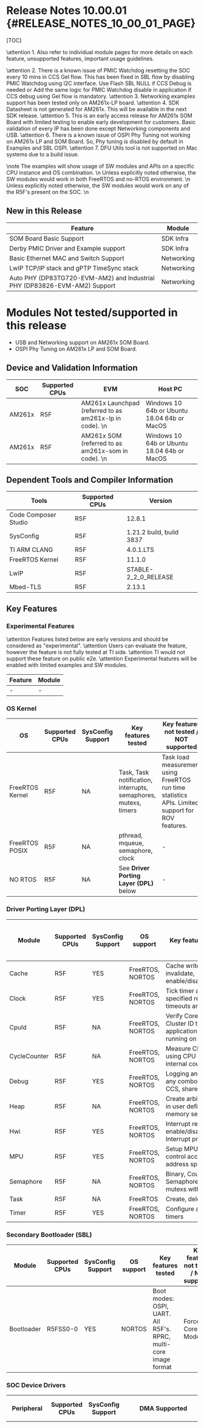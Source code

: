 # Release Notes 10.00.01 {#RELEASE_NOTES_10_00_01_PAGE}

[TOC]

\attention 1. Also refer to individual module pages for more details on each feature, unsupported features, important usage guidelines.

\attention 2. There is a known issue of PMIC Watchdog resetting the SOC every 10 mins in CCS Gel flow. This has been fixed in SBL flow by disabling PMIC Watchdog
              using I2C interface. Use Flash SBL NULL if CCS Debug is needed or Add the same logic for PMIC Watchdog disable in application if CCS debug using Gel
              flow is mandatory.
\attention 3. Networking examples support has been tested only on AM261x-LP board.
\attention 4. SDK Datasheet is not generated for AM261x. This will be available in the next SDK release.
\attention 5. This is an early access release for AM261x SOM Board with limited testing to enable early development for customers. Basic validation of every IP has been done
              except Networking components and USB.
\attention 6. There is a known issue of OSPI Phy Tuning not working on AM261x LP and SOM Board. So, Phy tuning is disabled by default in Examples and SBL OSPI. 
\attention 7. DFU Utils tool is not supported on Mac systems due to a build issue.

\note The examples will show usage of SW modules and APIs on a specific CPU instance and OS combination. \n
      Unless explicitly noted otherwise, the SW modules would work in both FreeRTOS and no-RTOS environment. \n
      Unless explicitly noted otherwise, the SW modules would work on any of the R5F's present on the SOC. \n

## New in this Release

Feature                                                                                         | Module
------------------------------------------------------------------------------------------------|----------------------------------- 
SOM Board Basic Support                                                                         | SDK Infra
Derby PMIC Driver and Example support                                                           | SDK Infra
Basic Ethernet MAC and Switch Support                                                           | Networking
LwIP TCP/IP stack and gPTP TimeSync stack                                                       | Networking
Auto PHY (DP83TG720-EVM-AM2) and Industrial PHY (DP83826-EVM-AM2) Support                       | Networking

# Modules Not tested/supported in this release

- USB and Networking support on AM261x SOM Board.
- OSPI Phy Tuning on AM261x LP and SOM Board.

## Device and Validation Information

SOC    | Supported CPUs  | EVM                                                                          | Host PC
-------|-----------------|------------------------------------------------------------------------------|-----------------------------------------
AM261x | R5F             | AM261x Launchpad     (referred to as am261x-lp in code). \n                  | Windows 10 64b or Ubuntu 18.04 64b or MacOS
AM261x | R5F             | AM261x SOM           (referred to as am261x-som in code). \n                 | Windows 10 64b or Ubuntu 18.04 64b or MacOS

## Dependent Tools and Compiler Information

Tools                   | Supported CPUs | Version
------------------------|----------------|-----------------------
Code Composer Studio    | R5F            | 12.8.1
SysConfig               | R5F            | 1.21.2 build, build 3837
TI ARM CLANG            | R5F            | 4.0.1.LTS
FreeRTOS Kernel         | R5F            | 11.1.0
LwIP                    | R5F            | STABLE-2_2_0_RELEASE
Mbed-TLS                | R5F            | 2.13.1


## Key Features

### Experimental Features

\attention Features listed below are early versions and should be considered as "experimental".
\attention Users can evaluate the feature, however the feature is not fully tested at TI side.
\attention TI would not support these feature on public e2e.
\attention Experimental features will be enabled with limited examples and SW modules.

Feature                                                             | Module
--------------------------------------------------------------------|--------------------------
-                                                                   | -

### OS Kernel

OS              | Supported CPUs  | SysConfig Support | Key features tested                                             | Key features not tested / NOT supported
----------------|-----------------|-------------------|-----------------------------------------------------------------|----------------------------------------
FreeRTOS Kernel | R5F             | NA                | Task, Task notification, interrupts, semaphores, mutexs, timers | Task load measurement using FreeRTOS run time statistics APIs. Limited support for ROV features.
FreeRTOS POSIX  | R5F             | NA                | pthread, mqueue, semaphore, clock                               | -
NO RTOS         | R5F             | NA                | See **Driver Porting Layer (DPL)** below                        | -

### Driver Porting Layer (DPL)

Module            | Supported CPUs  | SysConfig Support | OS support       | Key features tested                                           | Key features not tested / NOT supported
------------------|-----------------|-------------------|------------------|---------------------------------------------------------------|----------------------------------------
Cache             | R5F             | YES               | FreeRTOS, NORTOS | Cache write back, invalidate, enable/disable                  | -
Clock             | R5F             | YES               | FreeRTOS, NORTOS | Tick timer at user specified resolution, timeouts and delays  | -
CpuId             | R5F             | NA                | FreeRTOS, NORTOS | Verify Core ID and Cluster ID that application is currently running on    | -
CycleCounter      | R5F             | NA                | FreeRTOS, NORTOS | Measure CPU cycles using CPU specific internal counters       | -
Debug             | R5F             | YES               | FreeRTOS, NORTOS | Logging and assert to any combo of: UART, CCS, shared memory  | -
Heap              | R5F             | NA                | FreeRTOS, NORTOS | Create arbitrary heaps in user defined memory segments        | -
Hwi               | R5F             | YES               | FreeRTOS, NORTOS | Interrupt register, enable/disable/restore, Interrupt prioritization                    | -
MPU               | R5F             | YES               | FreeRTOS, NORTOS | Setup MPU and control access to address space                 | -
Semaphore         | R5F             | NA                | FreeRTOS, NORTOS | Binary, Counting Semaphore, recursive mutexs with timeout     | -
Task              | R5F             | NA                | FreeRTOS         | Create, delete tasks                                          | -
Timer             | R5F             | YES               | FreeRTOS, NORTOS | Configure arbitrary timers                                    | -

### Secondary Bootloader (SBL)

Module     | Supported CPUs  | SysConfig Support | OS support       | Key features tested                                                         | Key features not tested / NOT supported
-----------|-----------------|-------------------|------------------|-----------------------------------------------------------------------------|----------------------------------------------------
Bootloader | R5FSS0-0        | YES               | NORTOS           | Boot modes: OSPI, UART. All R5F's. RPRC, multi-core image format            | Force Dual Core Mode

### SOC Device Drivers

Peripheral   | Supported CPUs | SysConfig Support | DMA Supported                         | Key features tested                                                                                                                                             | Key features not tested / NOT supported
-------------|----------------|-------------------|---------------------------------------|-----------------------------------------------------------------------------------------------------------------------------------------------------------------|---------------------------------------------------
ADC          | R5F            | YES               | Yes. Examples:  adc_soc_continuous_dma, adc_alternate_dma_trigger | Single software triggered conversion, Multiple ADC trigger using PWM, Result read using DMA (normal and alternate triggers), EPWM trip through PPB limit, PPB features, Burst mode, Single and Differential mode, Interrupt with Offset from Aquisition Window, EPWM/ECAP/RTI triggered conversions, Trigger Repeater for Undersampling and Oversampling, Global Force on Multiple ADCs, Internal DAC Loopback to Calibration Channels, Safety Checker and Aggregator, Open Short Detection feature                 | External channel selection
Bootloader   | R5F            | YES               | Yes. DMA enabled for SBL OSPI         | Boot modes: OSPI, UART. All R5F's                                                                                                                               | -
CMPSS        | R5F            | YES               | NA                                    | Asynchronous PWM trip, digital filter, Calibration                                                                                                                                           | CMPSS Dac LoopBack feature
CPSW         | R5F            | YES               | No                                    | MAC & PHY loopback(DP83826-EVM-AM2) with RMII 100Mbps, MAC & PHY loopback(DP83TG720-EVM-AM2) with RGMII 1Gbps, LWIP (DP83TG720-EVM-AM2, DP83826-EVM-AM2): Getting IP, Ping, Layer 2 MAC, Layer 2 PTP Timestamping and Ethernet CPSW Switch support, TSN stack                      | MII mode
DAC          | R5F            | YES               | Yes. Example: dac_sine_dma            | Constant voltage, Square wave generation, Sine wave generation with and without DMA, Ramp wave generation, Random Voltage generation                            | -
ECAP         | R5F            | YES               | yes. Example : ecap_edma              | ECAP APWM mode, PWM capture, DMA trigger in both APWM and Capture Modes, Signal Monitoring features                                                                                         | -
EDMA         | R5F            | YES               | NA                                    | DMA transfer using interrupt and polling mode, QDMA Transfer, Channel Chaining, PaRAM Linking                                                                   | -
EPWM         | R5F            | YES               | Yes. Example: epwm_dma, epwm_xcmp_dma | Multiple EPWM Sync from Top Module, PWM outputs A and B in up-down count mode, Trip zone, Update PWM using EDMA, Valley switching, High resolution time period adjustment, chopper module features, type5 features, global load and link feature           | -
EQEP         | R5F            | YES               | NA                                    | Speed and Position measurement. Frequency Measurement, speed direction, cw-ccw modes                                                                            | -
FSI          | R5F            | YES               | YES                                   | RX, TX, polling, interrupt, DMA mode, single lane loopback.                                                                                                     | - FSI Spi Mode
GPIO         | R5F            | YES               | NA                                    | Output, Input and Interrupt functionality                                                                                                                       | -
I2C          | R5F            | YES               | No                                    | Controller mode, basic read/write                                                                                                                               | -
IPC Notify   | R5F            | YES               | NA                                    | Mailbox functionality, IPC between RTOS/NORTOS CPUs                                                                                                             | M4F core
IPC Rpmsg    | R5F            | YES               | NA                                    | RPMessage protocol based IPC                                                                                                                                    | M4F core
LIN          | R5F            | YES               | YES                                   | RX, TX, polling, interrupt, DMA mode.                                                                                                                           | -
MCAN         | R5F            | YES               | No                                    | RX, TX, interrupt and polling mode, Corrupt Message Transmission Prevention, Error Passive state, Bus Off State, Bus Monitoring Mode                            | -
MCSPI        | R5F            | YES               | Yes. Example: mcspi_loopback_dma      | Controller/Peripheral mode, basic read/write, polling, interrupt and DMA mode                                                                                   | -
MDIO         | R5F            | YES               | NA                                    | Register read/write, link status and link interrupt enable API                                                                                                  | -
PINMUX       | R5F            | YES               | NA                                    | Tested with multiple peripheral pinmuxes                                                                                                                        | -
PMU          | R5F            | NO                | NA                                    | Tested various PMU events                                                                                                                                       | Counter overflow detection is not enabled
OptiFlash    | R5F            | Yes               | NA                                    | FLC, RL2, RAT functionality, XIP with RL2 enabled                                                                                                               | OptiShare
OSPI         | R5F            | YES               | Yes. Example: ospi_flash_dma          | Read direct, Write indirect, Read/Write commands, DMA for read                                                                                                  | Phy Support
RTI          | R5F            | YES               | No                                    | Counter read, timebase selection, comparator setup for Interrupt, DMA requests                                                                                  | Capture feature, fast enabling/disabling of events not tested
SDFM         | R5F            | YES               | No                                    | ECAP Clock LoopBack, Filter data read from CPU, Filter data read with PWM sync, triggered DMA read from the Filter FIFO                                         |  -
SOC          | R5F            | YES               | NA                                    | Lock/unlock MMRs, clock enable, set Hz, Xbar configuration, SW Warm Reset, Address Translation                                                                  | -
SPINLOCK     | R5F            | NA                | NA                                    | Lock, unlock HW spinlock                                                                                                                                        | -
UART         | R5F            | YES               | Yes. Example: uart_echo_dma           | Basic read/write at baud rate 115200, polling, interrupt mode                                                                                                   | HW flow control not tested, DMA mode not supported
WATCHDOG     | R5F            | YES               | NA                                    | Reset mode, Interrupt mode                                                                                                                                      | -

### Trigonometric Operations

Peripheral   | Supported CPUs | SysConfig Support | DMA Supported                         | Key features tested                                                                                                                                             | Key features not tested / NOT supported
-------------|----------------|-------------------|---------------------------------------|-----------------------------------------------------------------------------------------------------------------------------------------------------------------|---------------------------------------------------
TMU          | R5F            | NO                | NA                                    | TMU Operations, Pipelining, Contex Save                                                                                                                         | Square Root, Division Operations. more than 1 Interrupt Nesting for the contex save is not Supported.

### Board Device Drivers

Peripheral | Supported CPUs | SysConfig Support | Key features tested                                         | Key features not tested
-----------|----------------|-------------------|-------------------------------------------------------------|------------------------
EEPROM     | R5F            | YES               | Only compiled                                               | -
FLASH      | R5F            | YES               | OSPI Flash                                                  | -
LED        | R5F            | YES               | GPIO                                                        | -
ETHPHY     | R5F            | YES               | Tested with ethercat_slave_beckhoff_ssc_demo example        | -
IOEXPANDER | R5F            | YES               | IO configurability                                          | -
PMIC       | R5F            | YES               | Watchdog Reset and disable                                  | -

### Networking

Module                      | Supported CPUs | SysConfig Support | OS Support  | Key features tested                                                                    | Key features not tested
----------------------------|----------------|-------------------|-------------|----------------------------------------------------------------------------------------|------------------------
Time-Sensitive Networking(gPTP-IEEE 802.1AS) | R5F            | NO                | FreeRTOS    | gPTP IEEE 802.1 AS-2020 compliant gPTP stack, End Nodes and Bridge mode support, YANG data model configuration  | Multi-Clock Domain
LwIP                                         | R5F            | YES               | FreeRTOS    | TCP/UDP IP networking stack with and without checksum offload enabled, TCP/UDP IP networking stack with server and client functionality, basic Socket APIs, netconn APIs and raw APIs, DHCP, ping, scatter-gather                         | Other LwIP features
Ethernet driver (ENET)                       | R5F            | YES               | FreeRTOS    | Ethernet as port using CPSW, MAC & PHY loopback with RMII 100Mbps(DP83826-EVM-AM2), MAC & PHY loopback with RMII 100Mbps(DP83TG720-EVM-AM2), Layer 2 MAC, Packet Timestamping, CPSW Switch, CPSW EST, interrupt pacing, Policer and Classifier  |  MII mode
ICSS-EMAC                   | R5F            | YES               | FreeRTOS    | Switch and MAC features, Storm Prevention (MAC), Host Statistics, Multicast Filtering  | Promiscuous Mode

<!-- Mbed-TLS                    | R5F            | NO                | FreeRTOS    | Tested software cryptography after porting, used mbedTLS with LwIP to implement HTTPS server  | Hardware offloaded cryptography -->

## Fixed Issues

<table>
<tr>
    <th> ID
    <th> Head Line
    <th> Module
    <th> Applicable Releases
    <th> Applicable Devices
    <th> Resolution/Comments
</tr>
<tr>
    <td> MCUSDK-13754
    <td> AM261x: Port 1 RX not working with DP83826-EVM-AM2 PHY
    <td> Networking
    <td> 10.00.00 onwards
    <td> -
</tr>
<tr>
    <td> MCUSDK-13748
    <td> Am261x adc_soc_software_sync and adc_sw_interleaved_averaging example not working
    <td> ADC
    <td> 10.00.00 onwards
    <td> -
</tr>
<tr>
    <td> MCUSDK-13748
    <td> ADC reference monitor instance doesn't match the refernece buffer instance
    <td> ADC 
    <td> 10.00.00 onwards
    <td> updated the monitor instances.
</tr>
<tr>
    <td> MCUSDK-13164
    <td> AM26x: EPWM DeadBand example failure
    <td> EPWM
    <td> 10.00.00 onwards
    <td> phase shift adds a tbclk delay. added another EPWM instance to sync.
</tr>
<tr>
    <td> MCUSDK-13634
    <td> EPWM: Remove eventsUsed from Action Qualifier Syscfg.
    <td> EPWM 
    <td> 10.00.00 onwards
    <td> removed unused eventUsed element from the examples syscfg 
</tr>
<tr>
    <td> MCUSDK-13747
    <td> EPWM DE example is failing due to incorrect pwmsyncoutxbar
    <td> EPWM 
    <td> 10.00.00 onwards
    <td> updated the pwmxbarsyncout cslr files.
</tr>
<tr>
    <td> MCUSDK-13670
    <td> SDFM ECAP loopback example used explicit HW_REG_RD
    <td> SDFM 
    <td> 10.00.00 onwards
    <td> updated the register read with corresponding API.
</tr>
<tr>
    <td> MCUSDK-13851
    <td> AM261x does not have support for UART4 and UART5.
    <td> UART
    <td> 10.00.00
    <td> AM261x
    <td> Added UART4 and UART5 instance support in SysCfg.
</tr>
<tr>
    <td> MCUSDK-13773
    <td> EEPROM Read-Write not working properly.
    <td> I2C
    <td> 10.00.00
    <td> AM261x
    <td> EEPROM Address was incorrect.
</tr>
</table>

## Known Issues
<table>
<tr>
    <th> ID
    <th> Head Line
    <th> Module
    <th> Reported in release
    <th> Workaround
</tr>
<tr>
    <td> MCUSDK-13865
    <td> HRPWM Deadband sfo example has 1ns jitter
    <td> EPWM
    <td> 10.00.00 onwards
    <td> -
</tr>
<tr>
    <td> MCUSDK-13755
    <td> AM261x: 10% RX align code and CRC errors in port 2
    <td> Networking
    <td> 10.00.00 onwards
    <td> -
</tr>
<tr>
    <td> SMCUAPPS-972
    <td> AM261x: Gel files upgrade to program the HSDIVIDER clock correctly
    <td> MCU Apps
    <td> 10.00.01 onwards
    <td> -
</tr>
<tr>
    <td> MCUSDK-13828
    <td> AM261x: ENET: Iperf TCP failing with 1Gbps
    <td> Networking
    <td> 10.00.01 onwards
    <td> -
</tr>
<tr>
    <td> MCUSDK-13829
    <td> AM261x: ENET: EST fails for priority 0 with IND phy
    <td> Networking
    <td> 10.00.01 onwards
    <td> -
</tr>
<tr>
    <td> MCUSDK-13836
    <td> Networking examples not working in SBL null and SBL OSPI boot mode
    <td> SBL
    <td> 10.00.01 onwards
    <td> Load the image in DEV/CCS boot mode
</tr>
<tr>
    <td> MCUSDK-13847
    <td> AM261x: GPTP lwIP debug example doesnt fit in RAM
    <td> Networking
    <td> 10.00.01 onwards
    <td> -
</tr>
<tr>
    <td> MCUSDK-13513
    <td> AM263Px, AM261x: UDP IPERF TX is unstable with 100Mbps link speed
    <td> Networking
    <td> 10.00.01 onwards
    <td> -
</tr>
<tr>
    <td> MCUSDK-14052
    <td> AM261x: OSPI Phy tuning fails on am261x LP
    <td> OSPI
    <td> 10.00.00 onwards
    <td> -
</tr>
<tr>
    <td> MCUSDK-14054
    <td> MMCSD: SysCfg sanity failure on AM26x devices
    <td> MMCSD
    <td> 10.00.01 onwards
    <td> Use default configuration as in SDK examples.
</tr>
<tr>
    <td> MCUSDK-14055
    <td> SBL DFU and SBL DFU Uniflash Example failure
    <td> USB
    <td> 10.00.01 onwards
    <td> -
</tr>
<tr>
    <td> MCUSDK-14056
    <td> Klocwork issues on USB Driver
    <td> USB
    <td> 10.00.01 onwards
    <td> -
</tr>
<tr>
    <td> PINDSW-7715
    <td> Dual EMAC instance not working with both ports together for icss_emac_lwip example
    <td> ICSS-EMAC
    <td> 10.00.01 onwards
    <td> None
</tr>
<tr>
    <td> PINDSW-7746
    <td> Low iperf values in TCP and UDP
    <td> ICSS-EMAC
    <td> 10.00.01 onwards
    <td> None
</tr>
<tr>
    <td> PINDSW-8118
    <td> Enabling DHCP mode in icss_emac_lwip example causes assert
    <td> ICSS-EMAC
    <td> 10.00.01 onwards
    <td> None
</tr>
<tr>
    <td> MCUSDK-13201
    <td> HRPWM waveform not generating (in updwon count) when prescaler is non-zero and HRPE is enabled
    <td> EPWM
    <td> 10.00.01 onwards
    <td> None
</tr>
<tr>
    <td> MCUSDK-13834
    <td> EQEP: EQEP frequency measurement example is not working as expected
    <td> EQEP
    <td> 10.00.01 onwards
    <td> None
</tr>
<tr>
    <td> -
    <td> -
    <td> -
    <td> -
    <td> -
</tr>
</table>

## Errata
<table>
<tr>
    <th> ID
    <th> Head Line
    <th> Module
    <th> SDK Status
</tr>
<tr>
    <td> -
    <td> -
    <td> -
    <td> -
</tr>
</table>

## Limitations
<table>
<tr>
    <th> ID
    <th> Head Line
    <th> Module
    <th> Reported in release
    <th> Workaround
</tr>
<tr>
    <td> -
    <td> DP83TG720-EVM-AM2 and DP83826-EVM-AM2 dont work simultaneously for switching traffic in AM261-LP boards
    <td> Networking
    <td> 10.00.00 onwards
    <td> -
</tr>
<tr>
    <td> -
    <td> -
    <td> -
    <td> -
    <td> -
</tr>
</table>

## Upgrade and Compatibility Information
### Compiler Options

<table>
<tr>
    <th> Module
    <th> Affected API
    <th> Change
    <th> Additional Remarks
</tr>
<tr>
    <td> -
    <td> -
    <td> -
    <td> -
</tr>
</table>

### SOC Device Drivers

<table>
<tr>
    <th> Module
    <th> Affected API
    <th> Change
    <th> Additional Remarks
</tr>
<tr>
    <td> ADC
    <td> ADC_setupSOC
    <td> updates to enumeration ADC_Channel
    <td> The Channel 6 for the AM261x is present at "7" while the Cal Channel is present at "6"
</tr>
<tr>
    <td> -
    <td> -
    <td> -
    <td> -
</tr>
</table>

### Networking

<table>
<tr>
    <th> Module
    <th> Affected API
    <th> Change
    <th> Additional Remarks
</tr>
<tr>
    <td> -
    <td> -
    <td> -
    <td> -
</tr>
</table>
